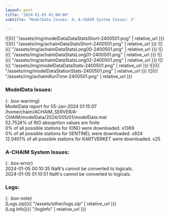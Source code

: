 ```yaml
---
layout: post
title: "2024-01-05 01:00:00"
subtitle: "ModelData Issues: 4; A-CHAIM System Issues: 2"

---
```


![]({{ "/assets/img/modelDataDataStatsShort-2400501.png" | relative_url }})
![]({{ "/assets/img/achaimDataStatsShort-2400501.png" | relative_url }})
![]({{ "/assets/img/achaimDataStatsLong00-2400501.png" | relative_url }})
![]({{ "/assets/img/achaimDataStatsLong01-2400501.png" | relative_url }})
![]({{ "/assets/img/achaimDataStatsLong02-2400501.png" | relative_url }})
![]({{ "/assets/img/modelDataDataStats-2400501.png" | relative_url }})
![]({{ "/assets/img/modelDataStationStats-2400501.png" | relative_url }})
![]({{ "/assets/img/achaimRunTime-2400501.png" | relative_url }})


### ModelData Issues:  
  
{: .box-warning}  
 ModelData report for 05-Jan-2024 01:15:07   
 /home/chaim/ACHAIM_SERVER/A-CHAIM/modelData/2024/005/01/modelData.mat   
 52.7526% of RIO absoprtion values are finite   
 0% of all possible stations for IONO were downloaded. x1369   
 0% of all possible stations for SENTINEL were downloaded. x824   
 12.0401% of all possible stations for KARTVERKET were downloaded. x25   
  
### A-CHAIM System Issues:  
  
{: .box-error}  
2024-01-05 00:10:35 NaN's cannot be converted to logicals.  
2024-01-05 01:10:51 NaN's cannot be converted to logicals.  

### Logs:  
  
{: .box-note}  
[Logs.zip]({{ "/assets/other/logs.zip" | relative_url }})  
[Log Info]({{ "/logInfo" | relative_url }})  
